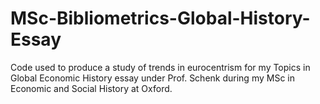 # MSc-Bibliometrics-Global-History-Essay
Code used to produce a study of trends in eurocentrism for my Topics in Global Economic History essay under Prof. Schenk during my MSc in Economic and Social History at Oxford. 
